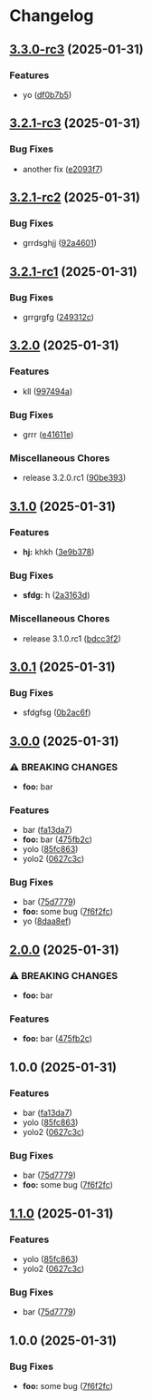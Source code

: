 # Changelog

## [3.3.0-rc3](https://github.com/ntalfer/hola/compare/v3.2.1-rc3...v3.3.0-rc3) (2025-01-31)


### Features

* yo ([df0b7b5](https://github.com/ntalfer/hola/commit/df0b7b51845b6d516b7685b96153d3dac7d25850))

## [3.2.1-rc3](https://github.com/ntalfer/hola/compare/v3.2.1-rc2...v3.2.1-rc3) (2025-01-31)


### Bug Fixes

* another fix ([e2093f7](https://github.com/ntalfer/hola/commit/e2093f7797c17f329ea0424cc2d45194e0e6710c))

## [3.2.1-rc2](https://github.com/ntalfer/hola/compare/v3.2.1-rc1...v3.2.1-rc2) (2025-01-31)


### Bug Fixes

* grrdsghjj ([92a4601](https://github.com/ntalfer/hola/commit/92a4601cb8e032e1c4ac9bb758b82dcd06cce5cd))

## [3.2.1-rc1](https://github.com/ntalfer/hola/compare/v3.2.0...v3.2.1-rc1) (2025-01-31)


### Bug Fixes

* grrgrgfg ([249312c](https://github.com/ntalfer/hola/commit/249312cd0d20086d1c3eea2f60dbad37667c7cd6))

## [3.2.0](https://github.com/ntalfer/hola/compare/v3.1.0...v3.2.0) (2025-01-31)


### Features

* kll ([997494a](https://github.com/ntalfer/hola/commit/997494a1a2ba26c58433e17b6313a319e644fc91))


### Bug Fixes

* grrr ([e41611e](https://github.com/ntalfer/hola/commit/e41611ec012d653a7edef3abc9e94ef65939c587))


### Miscellaneous Chores

* release 3.2.0.rc1 ([90be393](https://github.com/ntalfer/hola/commit/90be3936f1780e053d936eae852fbdc3e43bf128))

## [3.1.0](https://github.com/ntalfer/hola/compare/v3.0.1...v3.1.0) (2025-01-31)


### Features

* **hj:** khkh ([3e9b378](https://github.com/ntalfer/hola/commit/3e9b378abcd1984aff982fb1aaf18aae1413e47a))


### Bug Fixes

* **sfdg:** h ([2a3163d](https://github.com/ntalfer/hola/commit/2a3163d6affaed5d5b203538c89216745d2f0b36))


### Miscellaneous Chores

* release 3.1.0.rc1 ([bdcc3f2](https://github.com/ntalfer/hola/commit/bdcc3f256d5750fba525e5398fa17bdb007242f1))

## [3.0.1](https://github.com/ntalfer/hola/compare/v3.0.0...v3.0.1) (2025-01-31)


### Bug Fixes

* sfdgfsg ([0b2ac6f](https://github.com/ntalfer/hola/commit/0b2ac6fa22879a7023df16d4c5928c42f53917ad))

## [3.0.0](https://github.com/ntalfer/hola/compare/v2.0.0...v3.0.0) (2025-01-31)


### ⚠ BREAKING CHANGES

* **foo:** bar

### Features

* bar ([fa13da7](https://github.com/ntalfer/hola/commit/fa13da7236c014eed5e5f5e1e7fadb8bdb53aae7))
* **foo:** bar ([475fb2c](https://github.com/ntalfer/hola/commit/475fb2c583cb708a4884e69a51d6bf79c4b93ef0))
* yolo ([85fc863](https://github.com/ntalfer/hola/commit/85fc86353d48edcc2dbccb3f656e020668427b87))
* yolo2 ([0627c3c](https://github.com/ntalfer/hola/commit/0627c3c3a3272d10baff6e36b28305d0b7c64f17))


### Bug Fixes

* bar ([75d7779](https://github.com/ntalfer/hola/commit/75d7779ca0cb02c75f815859a5b22685eb8a0ac7))
* **foo:** some bug ([7f6f2fc](https://github.com/ntalfer/hola/commit/7f6f2fc470f9cdb512c92abffcc76d76486b566d))
* yo ([8daa8ef](https://github.com/ntalfer/hola/commit/8daa8ef5623515c40ca0020135a1f3dcb7b145ab))

## [2.0.0](https://github.com/ntalfer/hola/compare/hola/v1.0.0...hola/v2.0.0) (2025-01-31)


### ⚠ BREAKING CHANGES

* **foo:** bar

### Features

* **foo:** bar ([475fb2c](https://github.com/ntalfer/hola/commit/475fb2c583cb708a4884e69a51d6bf79c4b93ef0))

## 1.0.0 (2025-01-31)


### Features

* bar ([fa13da7](https://github.com/ntalfer/hola/commit/fa13da7236c014eed5e5f5e1e7fadb8bdb53aae7))
* yolo ([85fc863](https://github.com/ntalfer/hola/commit/85fc86353d48edcc2dbccb3f656e020668427b87))
* yolo2 ([0627c3c](https://github.com/ntalfer/hola/commit/0627c3c3a3272d10baff6e36b28305d0b7c64f17))


### Bug Fixes

* bar ([75d7779](https://github.com/ntalfer/hola/commit/75d7779ca0cb02c75f815859a5b22685eb8a0ac7))
* **foo:** some bug ([7f6f2fc](https://github.com/ntalfer/hola/commit/7f6f2fc470f9cdb512c92abffcc76d76486b566d))

## [1.1.0](https://github.com/ntalfer/hola/compare/v1.0.0...v1.1.0) (2025-01-31)


### Features

* yolo ([85fc863](https://github.com/ntalfer/hola/commit/85fc86353d48edcc2dbccb3f656e020668427b87))
* yolo2 ([0627c3c](https://github.com/ntalfer/hola/commit/0627c3c3a3272d10baff6e36b28305d0b7c64f17))


### Bug Fixes

* bar ([75d7779](https://github.com/ntalfer/hola/commit/75d7779ca0cb02c75f815859a5b22685eb8a0ac7))

## 1.0.0 (2025-01-31)


### Bug Fixes

* **foo:** some bug ([7f6f2fc](https://github.com/ntalfer/hola/commit/7f6f2fc470f9cdb512c92abffcc76d76486b566d))
